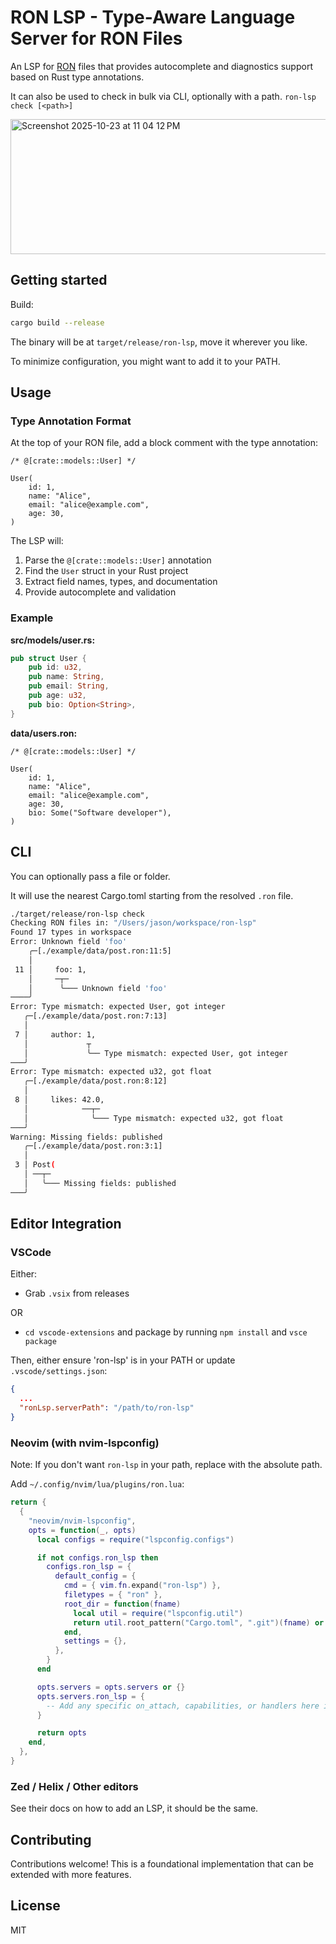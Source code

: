 # RON LSP - Type-Aware Language Server for RON Files

An LSP for [RON](https://github.com/ron-rs/ron) files that provides autocomplete and diagnostics support based on Rust type annotations.

It can also be used to check in bulk via CLI, optionally with a path. `ron-lsp check [<path>]`

<img width="769" height="216" alt="Screenshot 2025-10-23 at 11 04 12 PM" src="https://github.com/user-attachments/assets/5608f39b-0960-4ed4-b484-d0de667b2eb6" />

## Getting started

Build:

```bash
cargo build --release
```

The binary will be at `target/release/ron-lsp`, move it wherever you like.

To minimize configuration, you might want to add it to your PATH.

## Usage

### Type Annotation Format

At the top of your RON file, add a block comment with the type annotation:

```ron
/* @[crate::models::User] */

User(
    id: 1,
    name: "Alice",
    email: "alice@example.com",
    age: 30,
)
```

The LSP will:
1. Parse the `@[crate::models::User]` annotation
2. Find the `User` struct in your Rust project
3. Extract field names, types, and documentation
4. Provide autocomplete and validation

### Example

**src/models/user.rs:**
```rust
pub struct User {
    pub id: u32,
    pub name: String,
    pub email: String,
    pub age: u32,
    pub bio: Option<String>,
}
```

**data/users.ron:**
```ron
/* @[crate::models::User] */

User(
    id: 1,
    name: "Alice",
    email: "alice@example.com",
    age: 30,
    bio: Some("Software developer"),
)
```

## CLI

You can optionally pass a file or folder.

It will use the nearest Cargo.toml starting from the resolved `.ron` file.

```bash
./target/release/ron-lsp check
Checking RON files in: "/Users/jason/workspace/ron-lsp"
Found 17 types in workspace
Error: Unknown field 'foo'
    ╭─[./example/data/post.ron:11:5]
    │
 11 │     foo: 1,
    │     ─┬─
    │      ╰─── Unknown field 'foo'
────╯
Error: Type mismatch: expected User, got integer
   ╭─[./example/data/post.ron:7:13]
   │
 7 │     author: 1,
   │             ┬
   │             ╰── Type mismatch: expected User, got integer
───╯
Error: Type mismatch: expected u32, got float
   ╭─[./example/data/post.ron:8:12]
   │
 8 │     likes: 42.0,
   │            ──┬─
   │              ╰─── Type mismatch: expected u32, got float
───╯
Warning: Missing fields: published
   ╭─[./example/data/post.ron:3:1]
   │
 3 │ Post(
   │ ──┬─
   │   ╰─── Missing fields: published
───╯
```

## Editor Integration

### VSCode

Either:

- Grab `.vsix` from releases

OR

- `cd vscode-extensions` and package by running `npm install` and `vsce package`

Then, either ensure 'ron-lsp' is in your PATH or update `.vscode/settings.json`:

```json
{
  ...
  "ronLsp.serverPath": "/path/to/ron-lsp"
}
```

### Neovim (with nvim-lspconfig)

Note: If you don't want `ron-lsp` in your path, replace with the absolute path.

Add `~/.config/nvim/lua/plugins/ron.lua`:

```lua
return {
  {
    "neovim/nvim-lspconfig",
    opts = function(_, opts)
      local configs = require("lspconfig.configs")

      if not configs.ron_lsp then
        configs.ron_lsp = {
          default_config = {
            cmd = { vim.fn.expand("ron-lsp") },
            filetypes = { "ron" },
            root_dir = function(fname)
              local util = require("lspconfig.util")
              return util.root_pattern("Cargo.toml", ".git")(fname) or vim.loop.cwd()
            end,
            settings = {},
          },
        }
      end

      opts.servers = opts.servers or {}
      opts.servers.ron_lsp = {
        -- Add any specific on_attach, capabilities, or handlers here if needed
      }

      return opts
    end,
  },
}
```

### Zed / Helix / Other editors

See their docs on how to add an LSP, it should be the same.

## Contributing

Contributions welcome! This is a foundational implementation that can be extended with more features.

## License

MIT
